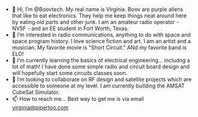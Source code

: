 - 👋 Hi, I’m @Boovtech. My real name is Virginia.  Boov are purple aliens that like to eat electronics.  They help me keep things neat around here by eating old parts and other junk.  I am an amateur radio operator - NV5F - and an EE student in Fort Worth, Texas.
- 👀 I’m interested in radio communications, anything to do with space and space program history.  I love science fiction and art.  I am an artist and a musician.  My favorite movie is "Short Circuit."  ANd my favorite band is ELO!  
- 🌱 I’m currently learning the basics of electrical engineering... includng a lot of math!  I have done some simple radio and circuit board design and will hopefully start some circuits classes soon. 
- 💞️ I’m looking to collaborate on RF design and satellite projects which are accessible to someone at my level.  I am currently building the AMSAT CubeSat Simulator.
- 📫 How to reach me...  Best way to get me is via email virginia@pipertoo.com

<!---
Boovtech/Boovtech is a ✨ special ✨ repository because its `README.md` (this file) appears on your GitHub profile.
You can click the Preview link to take a look at your changes.
--->

